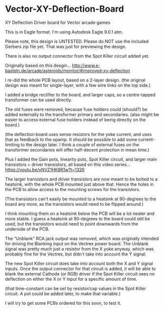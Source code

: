 # Vector-XY-Deflection-Board
XY Deflection Driver board for Vector arcade games

This is in Eagle format. I'm using Autodesk Eagle 9.0.1 atm.

Please note, this design is UNTESTED.
Please do NOT use the included Gerbers zip file yet. That was just for previewing the design.

There is also no output connector from the Spot Killer circuit added yet.


Originally based on this desgin...
http://www.e-basteln.de/arcade/asteroids/monitor/#improved-xy-deflection


I re-did the whole PCB layout, based on a 2-layer design.
(the original design was meant for single-layer, with a few wire links on the top side.)

I added a bridge rectifier to the board, and larger caps, so a centre-tapped transformer can be used directly.

The old fuses were removed, because fuse holders could (should?) be added externally to the transformer primary and secondaries.
(also might be easier to access external fuse holders instead of being directly on the board.)

(the deflection board uses sense resistors for the yoke current, and uses that as feedback to the opamp.
 It should be possible to add some current-limiting to the design later.
 I think a couple of external fuses on the transformer secondaries will offer half-decent protection in mean time.)

Plus I added the Gain pots, linearity pots, Spot Killer circuit, and larger main transistors + driver transistors, all based on this video series...
https://youtu.be/xNVZ1HK8R1w?t=1326


The larger transistors and driver transistors are now meant to be bolted to a heatsink, with the whole PCB mounted just above that.
Hence the holes in the PCB to allow access to the mounting screws for the transistors.

(The transistors can't easily be mounted to a heatsink at 90-degrees to the board any more, as the transistors would need to be flipped around.)

I think mounting them on a heatsink below the PCB will be a lot neater and more stable.
I guess a heatsink at 90-degrees to the board could still be used, but the transistors would need to point downwards from the underside of the PCB.


The "Unblank" RCA jack output was removed, which was originally intended for driving the Blanking input on the Vectrex power board.
The Unblank signal was pretty much just a resistor from the X yoke anyway, which was probably fine for the Vectrex, but didn't take into account the Y signal.

The new Spot Killer circuit does take into account both the X and Y signal inputs.
Once the output connector for that circuit is added, it will be able to blank the external Cathode (or RGB) driver if the Spot Killer circuit sees 
no deflection on either the X or Y input for a specific amount of time.

(that time-constant can be set by resistor/cap values in the Spot Killer circuit. A pot could be added later, to make that variable.)

I will try to get some PCBs ordered for this soon, to test it.
